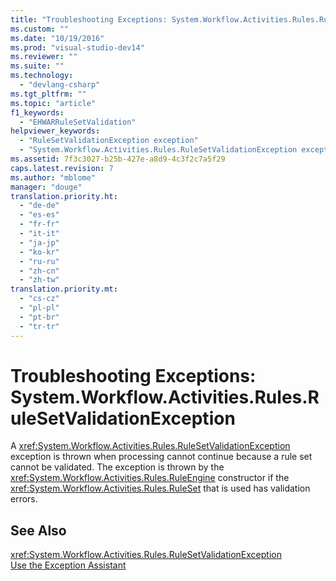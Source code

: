 ```yaml
---
title: "Troubleshooting Exceptions: System.Workflow.Activities.Rules.RuleSetValidationException | Microsoft Docs"
ms.custom: ""
ms.date: "10/19/2016"
ms.prod: "visual-studio-dev14"
ms.reviewer: ""
ms.suite: ""
ms.technology: 
  - "devlang-csharp"
ms.tgt_pltfrm: ""
ms.topic: "article"
f1_keywords: 
  - "EHWARRuleSetValidation"
helpviewer_keywords: 
  - "RuleSetValidationException exception"
  - "System.Workflow.Activities.Rules.RuleSetValidationException exception"
ms.assetid: 7f3c3027-b25b-427e-a8d9-4c3f2c7a5f29
caps.latest.revision: 7
ms.author: "mblome"
manager: "douge"
translation.priority.ht: 
  - "de-de"
  - "es-es"
  - "fr-fr"
  - "it-it"
  - "ja-jp"
  - "ko-kr"
  - "ru-ru"
  - "zh-cn"
  - "zh-tw"
translation.priority.mt: 
  - "cs-cz"
  - "pl-pl"
  - "pt-br"
  - "tr-tr"
---
```

# Troubleshooting Exceptions: System.Workflow.Activities.Rules.RuleSetValidationException
A <xref:System.Workflow.Activities.Rules.RuleSetValidationException> exception is thrown when processing cannot continue because a rule set cannot be validated. The exception is thrown by the <xref:System.Workflow.Activities.Rules.RuleEngine> constructor if the <xref:System.Workflow.Activities.Rules.RuleSet> that is used has validation errors.  
  
## See Also  
 <xref:System.Workflow.Activities.Rules.RuleSetValidationException>   
 [Use the Exception Assistant](../Topic/How%20to:%20Use%20the%20Exception%20Assistant.md)